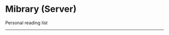 # Mibrary (Server)

Personal reading list
_________________________________________________________________________________________________________________
